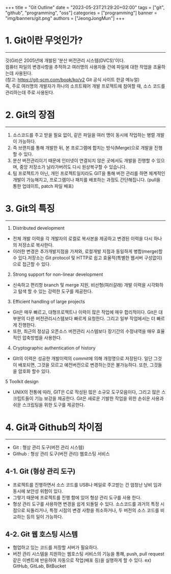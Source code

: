 +++
title = "Git Outline"
date = "2023-05-23T21:29:20+02:00"
tags = ["git", "github", "programming", "oss"]
categories = ["programming"]
banner = "img/banners/git.png"
authors = ["JeongJongMun"]
+++

# 1. Git이란 무엇인가?
***
깃(Git)은 2005년에 개발된 '분산 버전관리 시스템(DVCS)'이다.  
컴퓨터 파일의 변경사항을 추적하고 여러명의 사용자들 간에 파일에 대한 작업을 조율하는데 사용된다.  
(참고: <https://git-scm.com/book/ko/v2> Git 공식 사이트 한글 메뉴얼)  
즉, 주로 여러명의 개발자가 하나의 소프트웨어 개발 프로젝트에 참여할 때, 소스 코드를 관리하는데 주로 사용된다.

# 2. Git의 장점
***
1. 소스코드를 주고 받을 필요 없이, 같은 파일을 여러 명이 동시에 작업하는 병렬 개발이 가능하다.
2. 즉 브랜치를 통해 개발한 뒤, 본 프로그램에 합치는 방식(Merge)으로 개발을 진행할 수 있다.
3. 분산 버전관리이기 때문에 인터넷이 연결되지 않은 곳에서도 개발을 진행할 수 있으며, 중앙 저장소가 날라가버려도 다시 원상복구할 수 있습니다.
4. 팀 프로젝트가 아닌, 개인 프로젝트일지라도 GIT을 통해 버전 관리를 하면 체계적인 개발이 가능해지고, 프로그램이나 패치를 배포하는 과정도 간단해집니다. (pull을 통한 업데이트, patch 파일 배포) 

# 3. Git의 특징
***
1. Distributed development
- 전체 개발 이력을 각 개발자의 로컬로 복사본을 제공하고 변경된 이력을 다시 하나의 저장소로 복사한다.
- 이러한 변경은 추가개발지점을 가져와, 로컬개발 지점과 동일하게 병합(merge)할 수 있다.저장소는 Git protocol 및 HTTP로 쉽고 효율적(특별한 웹서버 구성없이)으로 접근할 수 있다.

2. Strong support for non-linear development
- 신속하고 편리항 branch 및 merge 지원, 비선형(여러갈래) 개발 이력을 시각화하고 탐색 할 수 있는 강력한 도구를 제공한다.

3. Efficient handling of large projects
- Git은 매우 빠르고, 대형프로젝트나 이력이 많은 작업에 매우 합리적이다. Git은 대부분의 다른 버전관리시스템보다 빠르게 요청한다. 그리고 일부 작업에서는 더 빠르게 진행한다.
- 또한, 최근의 정상급 오픈소스 버전관리 시스템보다 장기간의 수정내역을 매우 효율적인 압축방법을 사용한다.

4. Cryptographic authentication of history
- GIt의 이력은  성공한 개발이력의 commit에 의해 개정명으로 저장된다. 일단 그것이 배포되면, 그것을 모르고 예전버전으로 변경하는것은 불가능하다. 또한, 그것들을 암호화 할수 있다.

5 Toolkit design
- UNIX의 전통에 따라, GIT은 C로 작성된 많은 소규모 도구모음이다, 그리고 많은 스크립트들이 기능 보강을 제공한다. Git은 새로운 기발한 작업을 위한 손쉬운 사용과 쉬운 스크립팅을 위한 도구를 제공한다.

# 4. Git과 Github의 차이점
***
- Git : 형상 관리 도구(버전 관리 시스템)
- Github : 형상 관리 도구(버전 관리) 웹호스팅 서비스

## 4-1. Git (형상 관리 도구)
- 프로젝트를 진행하면서 소스 코드를 USB나 메일로 주고받는 건 엄청난 낭비 임과 동시에 보안성 위험이 있다.
- 그렇기 때문에 프로젝트를 진행 함에 있어 형상 관리 도구를 사용 한다. 
- 형상 관리 도구를 사용하면 변경을 쉽게 되돌릴 수 있다. 소스코드를 과거의 특정 시점으로 되돌리거나, 특정 시점의 변경 사항을 취소하거나, 두 버전의 소스 코드를 비교하는 등의 일이 가능하다.

## 4-2. Git 웹 호스팅 시스템
- 협업하고 있는 코드를 저장할 서버가 필요하다.
- 버전 관리 시스템을 지원하는 웹호스팅 서비스의 기능을 통해, push, pull request같은 이벤트에 반응하여 자동으로 작업(배포 등)을 실행하게 할 수 있다.
ex) GitHub, GitLab, BitBucket